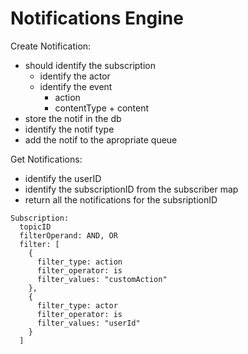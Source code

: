 # Notifications Engine

Create Notification:
  - should identify the subscription
    - identify the actor
    - identify the event
      - action
      - contentType + content
  - store the notif in the db
  - identify the notif type
  - add the notif to the apropriate queue

Get Notifications:
  - identify the userID
  - identify the subscriptionID from the subscriber map
  - return all the notifications for the subsriptionID

```
Subscription:
  topicID
  filterOperand: AND, OR
  filter: [
    {
      filter_type: action
      filter_operator: is
      filter_values: "customAction"
    },
    {
      filter_type: actor
      filter_operator: is
      filter_values: "userId"
    }
  ]
```
